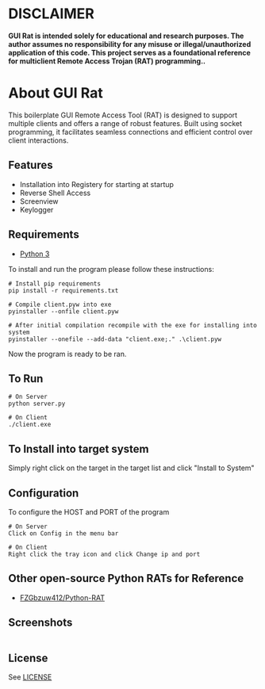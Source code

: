 # DISCLAIMER
**GUI Rat is intended solely for educational and research purposes. The author assumes no responsibility for any misuse or illegal/unauthorized application of this code. This project serves as a foundational reference for multiclient Remote Access Trojan (RAT) programming..** 


# About GUI Rat
This boilerplate GUI Remote Access Tool (RAT) is designed to support multiple clients and offers a range of robust features. Built using socket programming, it facilitates seamless connections and efficient control over client interactions.



## Features
- Installation into Registery for starting at startup
- Reverse Shell Access
- Screenview
- Keylogger

## Requirements
- [Python 3](https://www.python.org/downloads/)

To install and run the program please follow these instructions:
```
# Install pip requirements
pip install -r requirements.txt

# Compile client.pyw into exe 
pyinstaller --onfile client.pyw

# After initial compilation recompile with the exe for installing into system
pyinstaller --onefile --add-data "client.exe;." .\client.pyw
```
Now the program is ready to be ran.

## To Run
```
# On Server
python server.py

# On Client
./client.exe
```

## To Install into target system
Simply right click on the target in the target list and click "Install to System"

## Configuration
To configure the HOST and PORT of the program
```
# On Server
Click on Config in the menu bar

# On Client
Right click the tray icon and click Change ip and port
```

## Other open-source Python RATs for Reference
* [FZGbzuw412/Python-RAT](https://github.com/FZGbzuw412/Python-RAT)

## Screenshots

![]()


## License

See [LICENSE](/LICENSE)